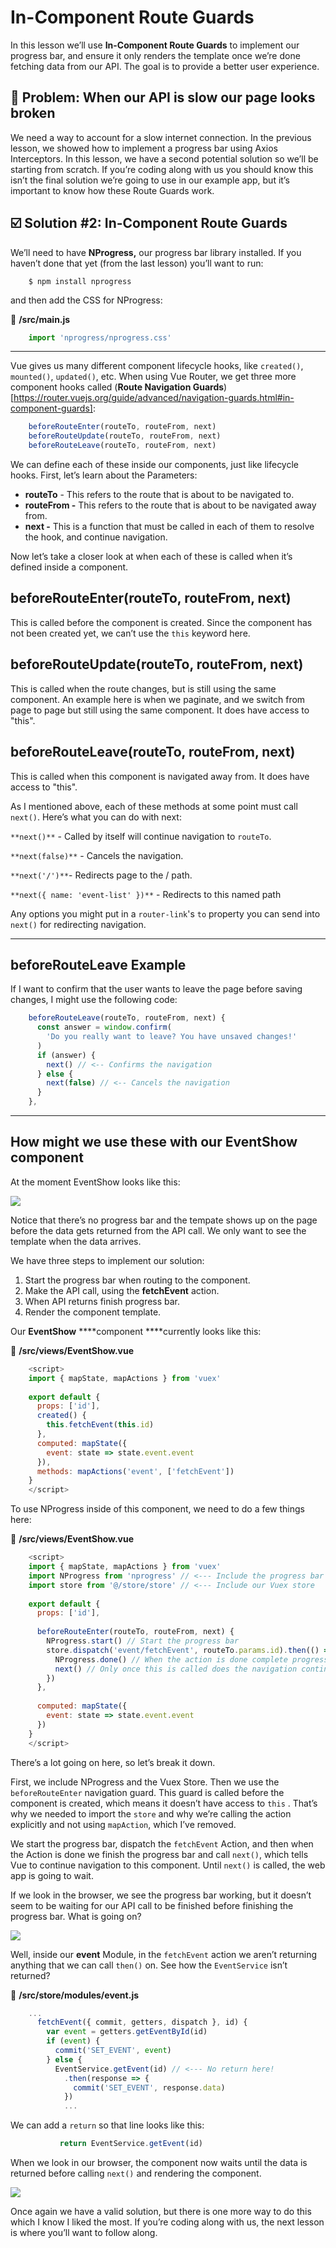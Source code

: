 # In-Component Route Guards

In this lesson we’ll use **In-Component Route Guards** to implement our progress bar, and ensure it only renders the template once we’re done fetching data from our API.  The goal is to provide a better user experience.

## 🛑 Problem: When our API is slow our page looks broken

We need a way to account for a slow internet connection.  In the previous lesson, we showed how to implement a progress bar using Axios Interceptors.  In this lesson, we have a second potential solution so we’ll be starting from scratch.  If you’re coding along with us you should know this isn’t the final solution we’re going to use in our example app, but it’s important to know how these Route Guards work.

## ☑️ Solution #2: In-Component Route Guards

We’ll need to have **NProgress,** our progress bar library installed.  If you haven’t done that yet (from the last lesson) you’ll want to run:

```
    $ npm install nprogress
```
and then add the CSS for NProgress:

📃 **/src/main.js**
```javascript
    import 'nprogress/nprogress.css'
```

----------

Vue gives us many different component lifecycle hooks, like `created()`, `mounted()`, `updated()`, etc.  When using Vue Router, we get three more component hooks called (**Route Navigation Guards**)[https://router.vuejs.org/guide/advanced/navigation-guards.html#in-component-guards]:

```javascript
    beforeRouteEnter(routeTo, routeFrom, next)
    beforeRouteUpdate(routeTo, routeFrom, next)
    beforeRouteLeave(routeTo, routeFrom, next)
```
We can define each of these inside our components, just like lifecycle hooks.  First, let’s learn about the Parameters:

  - **routeTo** - This refers to the route that is about to be navigated to.
  - **routeFrom -** This refers to the route that is about to be navigated away from.
  - **next -** This is a function that must be called in each of them to resolve the hook, and continue navigation.

Now let’s take a closer look at when each of these is called when it’s defined inside a component.

## beforeRouteEnter(routeTo, routeFrom, next)

This is called before the component is created.  Since the component has not been created yet, we can’t use the `this` keyword here.

## beforeRouteUpdate(routeTo, routeFrom, next)

This is called when the route changes, but is still using the same component.  An example here is when we paginate, and we switch from page to page but still using the same component.  It does have access to "this".

## beforeRouteLeave(routeTo, routeFrom, next)

This is called when this component is navigated away from. It does have access to "this".

As I mentioned above, each of these methods at some point must call `next()`.  Here’s what you can do with next:

`**next()**` - Called by itself will continue navigation to `routeTo`.

`**next(false)**` - Cancels the navigation.

`**next('/')**`- Redirects page to the / path.

`**next({ name: 'event-list' })**` - Redirects to this named path

Any options you might put in a `router-link`'s `to` property you can send into `next()` for redirecting navigation.

----------
## beforeRouteLeave Example

If I want to confirm that the user wants to leave the page before saving changes, I might use the following code:

```javascript
    beforeRouteLeave(routeTo, routeFrom, next) {
      const answer = window.confirm(
        'Do you really want to leave? You have unsaved changes!'
      )
      if (answer) {
        next() // <-- Confirms the navigation
      } else {
        next(false) // <-- Cancels the navigation
      }
    },
```
----------
## How might we use these with our EventShow component

At the moment EventShow looks like this:

![](https://firebasestorage.googleapis.com/v0/b/vue-mastery.appspot.com/o/flamelink%2Fmedia%2F1578383670758_0.gif?alt=media&token=69400f5b-3aca-4015-a871-b12fd4e39b26)

Notice that there’s no progress bar and the tempate shows up on the page before the data gets returned from the API call.  We only want to see the template when the data arrives.

We have three steps to implement our solution:

1. Start the progress bar when routing to the component.
2. Make the API call, using the **fetchEvent** action.
3. When API returns finish progress bar.
4. Render the component template.

Our **EventShow** ****component ****currently looks like this:

📃 **/src/views/EventShow.vue**
```javascript
    <script>
    import { mapState, mapActions } from 'vuex'
    
    export default {
      props: ['id'],
      created() {
        this.fetchEvent(this.id)
      },
      computed: mapState({
        event: state => state.event.event
      }),
      methods: mapActions('event', ['fetchEvent'])
    }
    </script>
```
To use NProgress inside of this component, we need to do a few things here:

📃 **/src/views/EventShow.vue**
```javascript
    <script>
    import { mapState, mapActions } from 'vuex'
    import NProgress from 'nprogress' // <--- Include the progress bar
    import store from '@/store/store' // <--- Include our Vuex store
    
    export default {
      props: ['id'],
      
      beforeRouteEnter(routeTo, routeFrom, next) {
        NProgress.start() // Start the progress bar
        store.dispatch('event/fetchEvent', routeTo.params.id).then(() => {
          NProgress.done() // When the action is done complete progress bar
          next() // Only once this is called does the navigation continue
        })
      },
      
      computed: mapState({
        event: state => state.event.event
      })
    }
    </script>
```
There’s a lot going on here, so let’s break it down.

First, we include NProgress and the Vuex Store. Then we use the `beforeRouteEnter` navigation guard. This guard is called before the component is created, which means it doesn’t have access to `this` .  That’s why we needed to import the `store` and why we’re calling the action explicitly and not using `mapAction`, which I’ve removed.  

We start the progress bar, dispatch the `fetchEvent` Action, and then when the Action is done we finish the progress bar and call `next()`, which tells Vue to continue navigation to this component. Until `next()` is called, the web app is going to wait.

If we look in the browser, we see the progress bar working, but it doesn’t seem to be waiting for our API call to be finished before finishing the progress bar. What is going on?

![](https://firebasestorage.googleapis.com/v0/b/vue-mastery.appspot.com/o/flamelink%2Fmedia%2F1578383679601_1.gif?alt=media&token=eabfac60-9a0b-4071-95a6-02a1ea19a6ab)


Well, inside our **event** Module, in the `fetchEvent`  action we aren’t returning anything that we can call `then()` on.  See how the `EventService` isn’t returned?

📃 **/src/store/modules/event.js**
```javascript
    ...
      fetchEvent({ commit, getters, dispatch }, id) {
        var event = getters.getEventById(id)
        if (event) {
          commit('SET_EVENT', event)
        } else {
          EventService.getEvent(id) // <--- No return here!  
            .then(response => {
              commit('SET_EVENT', response.data)
            })
            ...
```
We can add a `return` so that line looks like this:

```javascript
           return EventService.getEvent(id)
```
When we look in our browser, the component now waits until the data is returned before calling `next()` and rendering the component. 

![](https://firebasestorage.googleapis.com/v0/b/vue-mastery.appspot.com/o/flamelink%2Fmedia%2F1578372499186_2.gif?alt=media&token=420156ef-1ef9-4d54-ab94-07a2664e00e7)

Once again we have a valid solution, but there is one more way to do this which I know I liked the most.  If you’re coding along with us, the next lesson is where you’ll want to follow along.
